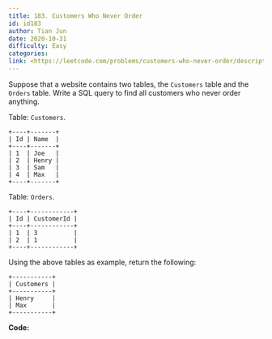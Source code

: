 ```yaml
---
title: 183. Customers Who Never Order
id: id183
author: Tian Jun
date: 2020-10-31
difficulty: Easy
categories: 
link: <https://leetcode.com/problems/customers-who-never-order/description/>
---
```


Suppose that a website contains two tables, the `Customers` table and the
`Orders` table. Write a SQL query to find all customers who never order
anything.

Table: `Customers`.
            +----+-------+    | Id | Name  |    +----+-------+    | 1  | Joe   |    | 2  | Henry |    | 3  | Sam   |    | 4  | Max   |    +----+-------+    

Table: `Orders`.
            +----+------------+    | Id | CustomerId |    +----+------------+    | 1  | 3          |    | 2  | 1          |    +----+------------+    

Using the above tables as example, return the following:
            +-----------+    | Customers |    +-----------+    | Henry     |    | Max       |    +-----------+    


**Code:**
